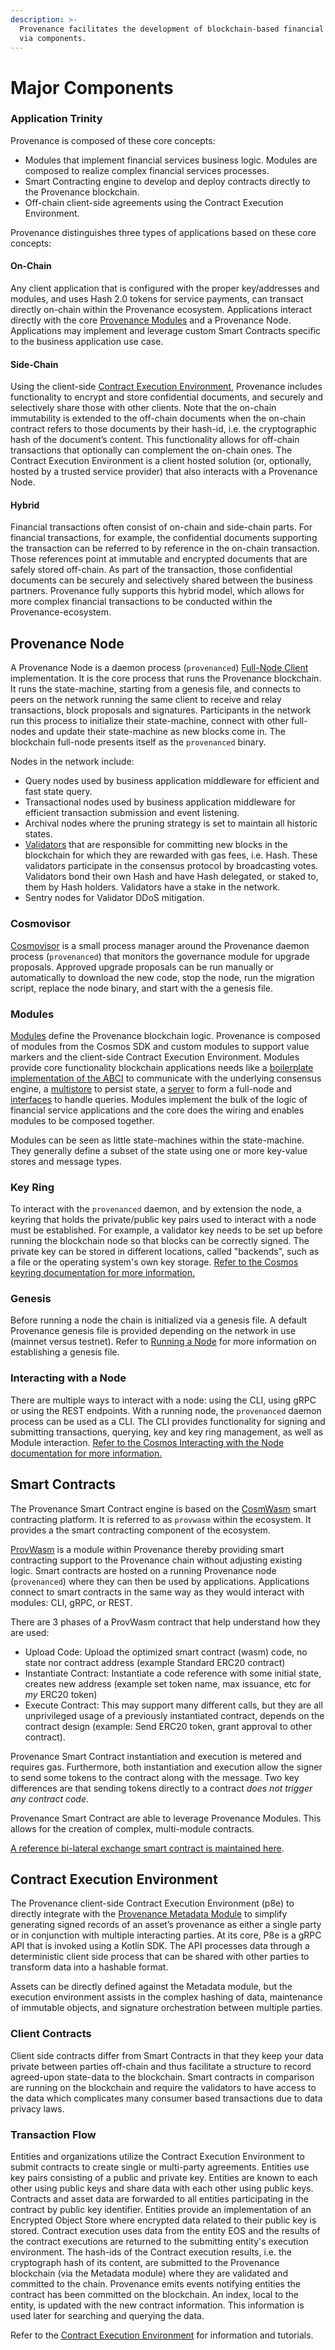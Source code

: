 ```yaml
---
description: >-
  Provenance facilitates the development of blockchain-based financial services
  via components.
---
```


# Major Components

### Application Trinity

Provenance is composed of these core concepts:

* Modules that implement financial services business logic.  Modules are composed to realize complex financial services processes.
* Smart Contracting engine to develop and deploy contracts directly to the Provenance blockchain.
* Off-chain client-side agreements using the Contract Execution Environment.

Provenance distinguishes three types of applications based on these core concepts:

#### On-Chain

Any client application that is configured with the proper key/addresses and modules, and uses Hash 2.0 tokens for service payments, can transact directly on-chain within the Provenance ecosystem.  Applications interact directly with the core [Provenance Modules](../../modules/inherited-modules.md) and a Provenance Node.  Applications may implement and leverage custom Smart Contracts specific to the business application use case.

#### Side-Chain

Using the client-side [Contract Execution Environment](../../p8e/overview.md), Provenance includes functionality to encrypt and store confidential documents, and securely and selectively share those with other clients.  Note that the on-chain immutability is extended to the off-chain documents when the on-chain contract refers to those documents by their hash-id, i.e. the cryptographic hash of the document’s content. This functionality allows for off-chain transactions that optionally can complement the on-chain ones.  The Contract Execution Environment is a client hosted solution \(or, optionally, hosted by a trusted service provider\) that also interacts with a Provenance Node.

#### Hybrid

Financial transactions often consist of on-chain and side-chain parts. For financial transactions, for example, the confidential documents supporting the transaction can be referred to by reference in the on-chain transaction. Those references point at immutable and encrypted documents that are safely stored off-chain. As part of the transaction, those confidential documents can be securely and selectively shared between the business partners. Provenance fully supports this hybrid model, which allows for more complex financial transactions to be conducted within the Provenance-ecosystem.

## Provenance Node

A Provenance Node is a daemon process \(`provenanced`\) [Full-Node Client](https://docs.cosmos.network/v0.41/core/node.html) implementation.  It is the core process that runs the Provenance blockchain. It runs the state-machine, starting from a genesis file, and connects to peers on the network running the same client to receive and relay transactions, block proposals and signatures.  Participants in the network run this process to initialize their state-machine, connect with other full-nodes and update their state-machine as new blocks come in.  The blockchain full-node presents itself as the `provenanced` binary.

Nodes in the network include:

* Query nodes used by business application middleware for efficient and fast state query.
* Transactional nodes used by business application middleware for efficient transaction submission and event listening.
* Archival nodes where the pruning strategy is set to maintain all historic states.
* [Validators](../../operations/provenance-blockchain/validator/) that are responsible for committing new blocks in the blockchain for which they are rewarded with gas fees, i.e. Hash. These validators participate in the consensus protocol by broadcasting votes.  Validators bond their own Hash and have Hash delegated, or staked to, them by Hash holders.  Validators have a stake in the network.
* Sentry nodes for Validator DDoS mitigation.

### Cosmovisor

[Cosmovisor](https://docs.cosmos.network/master/run-node/cosmovisor.html) is a small process manager around the Provenance daemon process \(`provenanced`\) that monitors the governance module for upgrade proposals. Approved upgrade proposals can be run manually or automatically to download the new code, stop the node, run the migration script, replace the node binary, and start with the a genesis file.

### Modules

[Modules](https://docs.cosmos.network/v0.41/building-modules/intro.html) define the Provenance blockchain logic. Provenance is composed of modules from the Cosmos SDK and custom modules to support value markers and the client-side Contract Execution Environment.  Modules provide core functionality blockchain applications needs like a [boilerplate implementation of the ABCI](https://docs.cosmos.network/v0.41/core/baseapp.html) to communicate with the underlying consensus engine, a [multistore](https://docs.cosmos.network/v0.41/core/store.html#multistore) to persist state, a [server](https://docs.cosmos.network/v0.41/core/node.html) to form a full-node and [interfaces](https://docs.cosmos.network/v0.41/interfaces/interfaces-intro.html) to handle queries.  Modules implement the bulk of the logic of financial service applications and  the core does the wiring and enables modules to be composed together. 

Modules can be seen as little state-machines within the state-machine. They generally define a subset of the state using one or more key-value stores and message types.

### Key Ring

To interact with the `provenanced` daemon, and by extension the node, a keyring that holds the private/public key pairs used to interact with a node must be established. For example, a validator key needs to be set up before running the blockchain node so that blocks can be correctly signed. The private key can be stored in different locations, called "backends", such as a file or the operating system's own key storage.  [Refer to the Cosmos keyring documentation for more information.](https://docs.cosmos.network/master/run-node/keyring.html)

### Genesis

Before running a node the chain is initialized via a genesis file.  A default Provenance genesis file is provided depending on the network in use \(mainnet versus testnet\).  Refer to [Running a Node](../running-a-node/) for more information on establishing a genesis file.

### Interacting with a Node

There are multiple ways to interact with a node: using the CLI, using gRPC or using the REST endpoints.  With a running node, the `provenanced` daemon process can be used as a CLI.  The CLI provides functionality for signing and submitting transactions, querying, key and key ring management, as well as Module interaction.  [Refer to the Cosmos Interacting with the Node documentation for more information.](https://docs.cosmos.network/master/run-node/interact-node.html)

## Smart Contracts

The Provenance Smart Contract engine is based on the [CosmWasm](https://docs.cosmwasm.com/0.13/introduction/intro.html) smart contracting platform.  It is referred to as `provwasm` within the ecosystem.  It provides a the smart contracting component of the ecosystem.  

[ProvWasm](https://github.com/provenance-io/provwasm) is a module within Provenance thereby providing smart contracting support to the Provenance chain without adjusting existing logic. Smart contracts are hosted on a running Provenance node \(`provenanced`\) where they can then be used by applications.  Applications connect to smart contracts in the same way as they would interact with modules: CLI, gRPC, or REST. 

There are 3 phases of a ProvWasm contract that help understand how they are used:

* Upload Code: Upload the optimized smart contract \(wasm\) code, no state nor contract address \(example Standard ERC20 contract\)
* Instantiate Contract: Instantiate a code reference with some initial state, creates new address \(example set token name, max issuance, etc for _my_ ERC20 token\)
* Execute Contract: This may support many different calls, but they are all unprivileged usage of a previously instantiated contract, depends on the contract design \(example: Send ERC20 token, grant approval to other contract\).

Provenance Smart Contract instantiation and execution is metered and requires gas. Furthermore, both instantiation and execution allow the signer to send some tokens to the contract along with the message. Two key differences are that sending tokens directly to a contract _does not trigger any contract code_. 

Provenance Smart Contract are able to leverage Provenance Modules.  This allows for the creation of complex, multi-module contracts.

[A reference bi-lateral exchange smart contract is maintained here](https://github.com/provenance-io/bilateral-exchange).

## Contract Execution Environment

The Provenance client-side Contract Execution Environment \(p8e\) to directly integrate with the [Provenance Metadata Module](../../modules/metadata-module.md) to simplify generating signed records of an asset’s provenance as either a single party or in conjunction with multiple interacting parties. At its core, P8e is a gRPC API that is invoked using a Kotlin SDK. The API processes data through a deterministic client side process that can be shared with other parties to transform data into a hashable format.

Assets can be directly defined against the Metadata module, but the execution environment assists in the complex hashing of data, maintenance of immutable objects, and signature orchestration between multiple parties.

### Client Contracts

Client side contracts differ from Smart Contracts in that they keep your data private between parties off-chain and thus facilitate a structure to record agreed-upon state-data to the blockchain. Smart contracts in comparison are running on the blockchain and require the validators to have access to the data which complicates many consumer based transactions due to data privacy laws.

### Transaction Flow

Entities and organizations utilize the Contract Execution Environment to submit contracts to create single or multi-party agreements.  Entities use key pairs consisting of a public and private key.  Entities are known to each other using public keys and share data with each other using public keys.  Contracts and asset data are forwarded to all entities participating in the contract by public key identifier.  Entities provide an implementation of an Encrypted Object Store where encrypted data related to their public key is stored.  Contract execution uses data from the entity EOS and the results of the contract executions are returned to the submitting entity's execution environment.  The hash-ids of the Contract execution results, i.e. the cryptograph hash of its content, are submitted to the Provenance blockchain \(via the Metadata module\) where they are validated and committed to the chain.  Provenance emits events notifying entities the contract has been committed on the blockchain.  An index, local to the entity, is updated with the new contract information. This information is used later for searching and querying the data.

Refer to the [Contract Execution Environment](../../p8e/overview.md) for information and tutorials.


